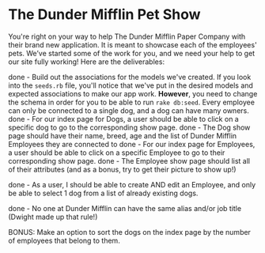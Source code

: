# The Dunder Mifflin Pet Show


You're right on your way to help The Dunder Mifflin Paper Company with their brand new application. It is meant to 
showcase each of the employees' pets. We’ve started some of the work for you, and we need your help to get our site fully working! Here are the deliverables:

done - Build out the associations for the models we've created. If you look into the `seeds.rb` file, you'll notice that we've put
in the desired models and expected associations to make our app work. **However**, you need to change the schema in order
for you to be able to run `rake db:seed`. Every employee can only be connected to a single dog, and a dog can have many owners.
done - For our index page for Dogs, a user should be able to click on a specific dog to go to the corresponding show page.
done - The Dog show page should have their name, breed, age and the list of Dunder Mifflin Employees they are connected to
done - For our index page for Employees, a user should be able to click on a specific Employee to go to their corresponding show page.
done - The Employee show page should list all of their attributes (and as a bonus, try to get their picture to show up!)

done - As a user, I should be able to create AND edit an Employee, and only be able to select 1 dog from a list of already existing dogs.

done - No one at Dunder Mifflin can have the same alias and/or job title (Dwight made up that rule!)

BONUS: Make an option to sort the dogs on the index page by the number of employees that belong to them.
